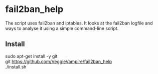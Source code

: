 # fail2ban_help
The script uses fail2ban and iptables. It looks at the fail2ban logfile and ways to analyse it using a simple command-line script.

## Install<br>
sudo apt-get install -y git<br>
git https://github.com/VeggieVampire/fail2ban_help<br>
./install.sh<br>

